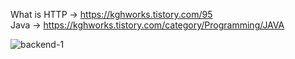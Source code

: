 
What is HTTP -> https://kghworks.tistory.com/95  
Java -> https://kghworks.tistory.com/category/Programming/JAVA  


![backend-1](https://user-images.githubusercontent.com/53042858/228156594-5d49f42f-0c1e-4aff-95d8-1e73e56c1299.png)


